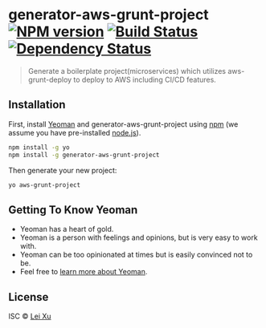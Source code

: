 # generator-aws-grunt-project [![NPM version][npm-image]][npm-url] [![Build Status][travis-image]][travis-url] [![Dependency Status][daviddm-image]][daviddm-url]
> Generate a boilerplate project(microservices) which utilizes aws-grunt-deploy to deploy to AWS including CI/CD features.

## Installation

First, install [Yeoman](http://yeoman.io) and generator-aws-grunt-project using [npm](https://www.npmjs.com/) (we assume you have pre-installed [node.js](https://nodejs.org/)).

```bash
npm install -g yo
npm install -g generator-aws-grunt-project
```

Then generate your new project:

```bash
yo aws-grunt-project
```

## Getting To Know Yeoman

 * Yeoman has a heart of gold.
 * Yeoman is a person with feelings and opinions, but is very easy to work with.
 * Yeoman can be too opinionated at times but is easily convinced not to be.
 * Feel free to [learn more about Yeoman](http://yeoman.io/).

## License

ISC © [Lei Xu]()


[npm-image]: https://badge.fury.io/js/generator-aws-grunt-project.svg
[npm-url]: https://npmjs.org/package/generator-aws-grunt-project
[travis-image]: https://travis-ci.org/komushi/generator-aws-grunt-project.svg?branch=master
[travis-url]: https://travis-ci.org/komushi/generator-aws-grunt-project
[daviddm-image]: https://david-dm.org/komushi/generator-aws-grunt-project.svg?theme=shields.io
[daviddm-url]: https://david-dm.org/komushi/generator-aws-grunt-project
